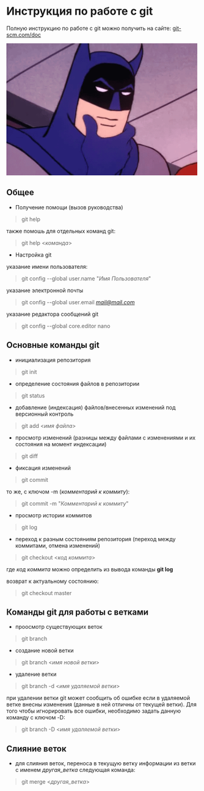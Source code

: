 # Инструкция по работе с git

Полную инструкцию по работе с git можно получить на сайте: [git-scm.com/doc](https://git-scm.com/doc)

![no picture](res\batman.gif)

## Общее

* Получение помощи (вызов руководства)

> git help

также помошь для отдельных команд git:

> git help <*команда*>

* Настройка git

указание имени пользователя:

> git config --global user.name "*Имя Пользователя*"

указание электронной почты

> git config --global user.email *mail@mail.com*

указание редактора сообщений git

>git config --global core.editor nano

## Основные команды git

* инициализация репозитория

> git init

* определение состояния файлов в репозитории

> git status

* добавление (индексация) файлов/внесенных изменений под версионный контроль

> git add <*имя файла*>

* просмотр изменений (разницы между файлами с изменениями и их состояния на момент индексации)

> git diff

* фиксация изменений

> git commit

то же, с ключом -m (*комментарий к коммиту*):

> git commit -m "*Комментарий к коммиту*"

* просмотр истории коммитов

> git log

* переход к разным состояниям репозитория (переход между коммитами, отмена изменений)

> git checkout <*код коммита*>

где *код коммита* можно определить из вывода команды **git log**

возврат к актуальному состоянию:

> git checkout master

## Команды git для работы с ветками

* проосмотр существующих веток

> git branch

* создание новой ветки

>git branch <*имя новой ветки*>

* удаление ветки

>git branch -d <*имя удаляемой ветки*>

при удалении ветки git может сообщить об ошибке если в удаляемой ветке внесны изменения (данные в ней отличны от текущей ветки). Для того чтобы игнорировать все ошибки, необходимо задать данную команду с ключом -D:

>git branch -D <*имя удаляемой ветки*>

## Слияние веток

* для слияния веток, переноса в текущую ветку информации из ветки с именем *другая_ветка* следующая команда:

>git merge <*другая_ветка*>

